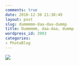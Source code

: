 ```yaml
---
comments: true
date: 2010-12-30 21:38:49
layout: post
slug: dummmmm-daa-daa-dummp
title: Dummmmm, daa-daa, dummp
wordpress_id: 3993
categories:
- PhotoBlog
---
```


![](http://ryanfitzer.com/main/wp-content/uploads/2010/12/photo15-950x709.jpg)

